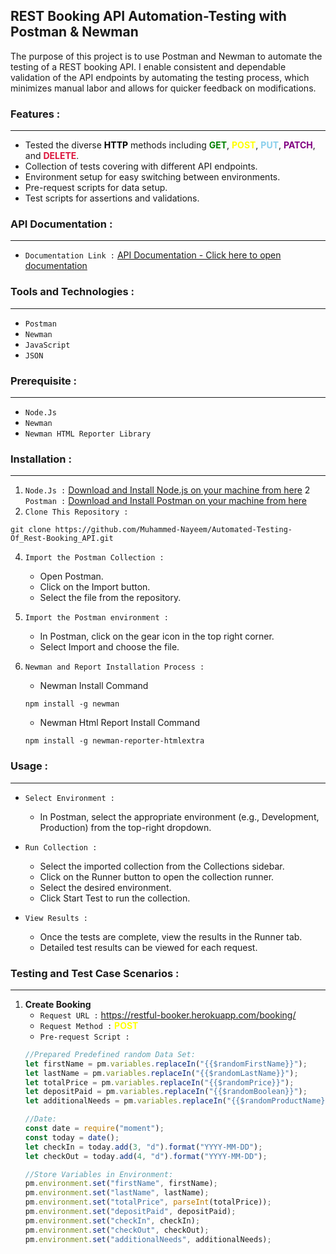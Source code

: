 ## REST Booking API Automation-Testing with Postman & Newman

The purpose of this project is to use Postman and Newman to automate the testing of a REST booking API. I enable consistent and dependable validation of the API endpoints by automating the testing process, which minimizes manual labor and allows for quicker feedback on modifications.

### Features :
---
- Tested the diverse <span style="color: black; font-weight: bold;">HTTP</span> methods including <span style="color: green; font-weight: bold;">GET</span>, <span style="color: yellow; font-weight: bold;">POST</span>, <span style="color: skyblue; font-weight: bold;">PUT</span>, <span style="color: purple; font-weight: bold;">PATCH</span>, and <span style="color: crimson; font-weight: bold;">DELETE</span>.
- Collection of tests covering with different API endpoints.
- Environment setup for easy switching between environments.
- Pre-request scripts for data setup.
- Test scripts for assertions and validations.

### API Documentation :
---
- `Documentation Link :` [API Documentation - Click here to open documentation](https://documenter.getpostman.com/view/29174005/2sA35A95nd)

### Tools and Technologies :
---
- `Postman`
- `Newman`
- `JavaScript`
- `JSON`

### Prerequisite :
---
- `Node.Js`
- `Newman`
- `Newman HTML Reporter Library`

### Installation :
---
1. `Node.Js :` [Download and Install Node.js on your machine from here](https://nodejs.org/en/download)
2 `Postman :` [Download and Install Postman on your machine from here](https://www.postman.com/downloads/)
3. `Clone This Repository :` 
```console
git clone https://github.com/Muhammed-Nayeem/Automated-Testing-Of_Rest-Booking_API.git
```
4. `Import the Postman Collection :`  

    - Open Postman.
    - Click on the Import button.
    - Select the file from the repository.

5. `Import the Postman environment :`  

    - In Postman, click on the gear icon in the top right corner.
    - Select Import and choose the file.

6. `Newman and Report Installation Process :`  

    - Newman Install Command
    ```console
    npm install -g newman
    ```
    - Newman Html Report Install Command
    ```console
    npm install -g newman-reporter-htmlextra
    ```

### Usage :
---
- `Select Environment :`

    - In Postman, select the appropriate environment (e.g., Development, Production) from the top-right dropdown.

- `Run Collection :`
    
    - Select the imported collection from the Collections sidebar.
    - Click on the Runner button to open the collection runner.
    - Select the desired environment.
    - Click Start Test to run the collection.

- `View Results :`

    - Once the tests are complete, view the results in the Runner tab.
    - Detailed test results can be viewed for each request.

### Testing and Test Case Scenarios :
---
1. **Create Booking**   
    - `Request URL :` https://restful-booker.herokuapp.com/booking/
    - `Request Method :` <span style="color: yellow; font-weight: bold;">POST</span>
    - `Pre-request Script :`
    ```js
    //Prepared Predefined random Data Set:
    let firstName = pm.variables.replaceIn("{{$randomFirstName}}");
    let lastName = pm.variables.replaceIn("{{$randomLastName}}");
    let totalPrice = pm.variables.replaceIn("{{$randomPrice}}");
    let depositPaid = pm.variables.replaceIn("{{$randomBoolean}}");
    let additionalNeeds = pm.variables.replaceIn("{{$randomProductName}}");

    //Date:
    const date = require("moment");
    const today = date();
    let checkIn = today.add(3, "d").format("YYYY-MM-DD");
    let checkOut = today.add(4, "d").format("YYYY-MM-DD");

    //Store Variables in Environment:
    pm.environment.set("firstName", firstName);
    pm.environment.set("lastName", lastName);
    pm.environment.set("totalPrice", parseInt(totalPrice));
    pm.environment.set("depositPaid", depositPaid);
    pm.environment.set("checkIn", checkIn);
    pm.environment.set("checkOut", checkOut);
    pm.environment.set("additionalNeeds", additionalNeeds);
    ```
